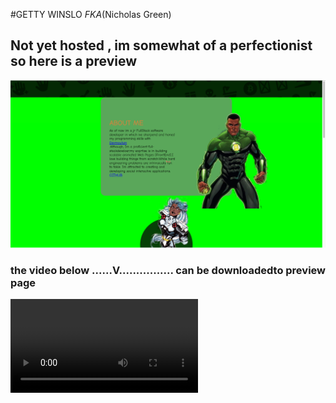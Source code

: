 #GETTY WINSLO *FKA*(Nicholas Green) 
## Not yet hosted , im somewhat of a perfectionist so here is a preview 

![image](./image.png)

### the video below ......V................ can be downloadedto preview page
![just-a-little-peek](./video1.mp4)
